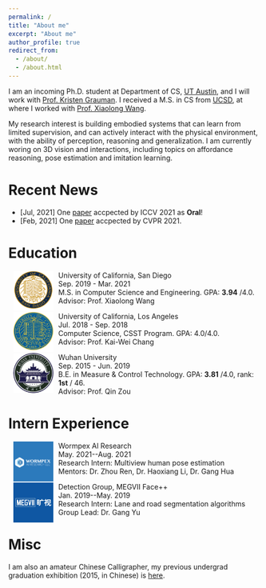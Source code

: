 ```yaml
---
permalink: /
title: "About me"
excerpt: "About me"
author_profile: true
redirect_from: 
  - /about/
  - /about.html
---
```

I am an incoming Ph.D. student at Department of CS, [UT Austin](https://www.utexas.edu/), and I will work with [Prof. Kristen Grauman](https://www.cs.utexas.edu/users/grauman/). 
I received a M.S. in CS from [UCSD](https://ucsd.edu/), at where I worked with [Prof. Xiaolong Wang](https://xiaolonw.github.io/).

My research interest is building embodied systems that can learn from limited supervision, and can actively interact with the physical environment, with the ability of perception, reasoning and generalization. 
I am currently woring on 3D vision and interactions, including topics on affordance reasoning, pose estimation and imitation learning.

# Recent News
* [Jul, 2021] One [paper](https://arxiv.org/pdf/2104.03304.pdf) accpected by ICCV 2021 as <strong>Oral</strong>!
* [Feb, 2021] One [paper](https://arxiv.org/pdf/2106.05266.pdf) accpected by CVPR 2021.

# Education
<dl><dt><img align="left" width="80" height="80" hspace="10" src="./images/UCSD.png"/></dt><dt>University of California, San Diego</dt><dd>Sep. 2019 - Mar. 2021</dd><dd>M.S. in Computer Science and Engineering. GPA: <strong>3.94</strong> /4.0.</dd><dd>Advisor: Prof. Xiaolong Wang</dd></dl>

<dl><dt><img align="left" width="80" height="80" hspace="10" src="./images/UCLA.jpg"/></dt><dt>University of California, Los Angeles</dt><dd>Jul. 2018 - Sep. 2018</dd><dd>Computer Science, CSST Program. GPA: 4.0/4.0.</dd><dd>Advisor: Prof. Kai-Wei Chang</dd></dl>

<dl><dt><img align="left" width="80" height="80" hspace="10" src="./images/whu.png"/></dt><dt>Wuhan University</dt><dd>Sep. 2015 - Jun. 2019</dd><dd>B.E. in Measure & Control Technology. GPA: <strong>3.81</strong> /4.0, rank: <strong>1st</strong> / 46.</dd><dd>Advisor: Prof. Qin Zou</dd></dl>


# Intern Experience
<dl><dt><img align="left" width="80" height="80" hspace="10" src="./images/wormpex.jpg"/></dt><dt>Wormpex AI Research</dt><dd>May. 2021--Aug. 2021</dd><dd>Research Intern: Multiview human pose estimation</dd><dd>Mentors: Dr. Zhou Ren, Dr. Haoxiang Li, Dr. Gang Hua</dd></dl>

<dl><dt><img align="left" width="80" height="80" hspace="10" src="./images/megvii.jpg"/></dt><dt>Detection Group, MEGVII Face++</dt><dd>Jan. 2019--May. 2019</dd><dd>Research Intern: Lane and road segmentation algorithms</dd><dd>Group Lead: Dr. Gang Yu</dd></dl>

# Misc
I am also an amateur Chinese Calligrapher, my previous undergrad graduation exhibition (2015, in Chinese) is [here](https://mp.weixin.qq.com/s/7ERydW3i3iGsVcMOR13nzQ).
